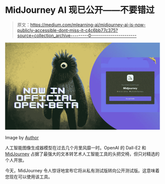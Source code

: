 # MidJourney AI 现已公开——不要错过

> 原文：<https://medium.com/mlearning-ai/midjourney-ai-is-now-publicly-accessible-dont-miss-it-c4c6bb77c375?source=collection_archive---------0----------------------->

![](img/296531dc158abbcc3e80e15da294c681.png)

Image by [Author](/@jimclydemonge)

人工智能图像生成器模型在过去几个月里风靡一时。OpenAI 的 Dall-E2 和 [MidJourney](https://www.midjourney.com/app/) 占据了最强大的文本转艺术人工智能工具的头把交椅，但只对精选的个人开放。

今天，MidJourney 令人惊讶地宣布它将从私有测试版转向公开测试版。这意味着您现在可以使用该工具。